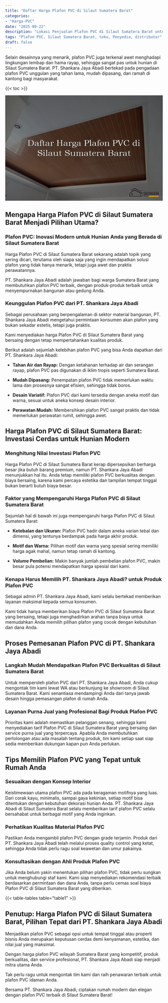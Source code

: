 ```yaml
---
title: "Daftar Harga Plafon PVC di Silaut Sumatera Barat"
categories: 
- "Harga-PVC"
date: "2025-09-22"
description: "Lokasi Penjualan Plafon PVC di Silaut Sumatera Barat untuk rumah, office, dan gerai. Panel unggulan, beragam motif, variasi warna elegan, beserta jasa instalasi dikerjakan oleh teknisi ahli serta jaminan resmi!|Layanan penjualan Plafon PVC di Silaut Sumatera Barat bagi keperluan rumah, office, maupun ritel, beserta material terbaik dan instalasi oleh teknisi profesional dan kepastian resmi.|Alternatif Plafon PVC di Silaut Sumatera Barat yang terbukti untuk tempat tinggal, office, dan toko, dengan produk berkualitas dan instalasi dikerjakan oleh tim profesional dan garansi resmi.|Penjualan Plafon PVC di Silaut Sumatera Barat untuk rumah, office, serta gerai, dengan panel berkualitas dan instalasi dikerjakan oleh teknisi berpengalaman, dilengkapi beserta garansi resmi.}"
tags: "Plafon PVC, Silaut Sumatera Barat, toko, Penyedia, distributor"
draft: false
---
```


Selain desainnya yang menarik, plafon PVC juga terkenal awet menghadapi lingkungan lembap dan hama rayap, sehingga sangat pas untuk hunian di Silaut Sumatera Barat. PT. Shankara Jaya Abadi bertekad pada pengadaan plafon PVC unggulan yang tahan lama, mudah dipasang, dan ramah di kantong bagi masyarakat.

{{< toc >}}

![Daftar Harga Plafon PVC di Silaut Sumatera Barat](/images/Harga-PVC/Daftar-Harga-Plafon-PVC-di-Silaut-Sumatera-Barat.png)


## Mengapa Harga Plafon PVC di Silaut Sumatera Barat Menjadi Pilihan Utama?

### Plafon PVC: Inovasi Modern untuk Hunian Anda yang Berada di Silaut Sumatera Barat

Harga Plafon PVC di Silaut Sumatera Barat sekarang adalah topik yang sering dicari, terutama oleh siapa saja yang ingin mendapatkan solusi plafon yang tidak hanya menarik, tetapi juga awet dan praktis perawatannya.

PT. Shankara Jaya Abadi adalah jawaban bagi warga Sumatera Barat yang membutuhkan plafon PVC terbaik, dengan produk-produk terbaik untuk menyempurnakan bangunan atau gedung Anda.

### Keunggulan Plafon PVC dari PT. Shankara Jaya Abadi

Sebagai perusahaan yang berpengalaman di sektor material bangunan, PT. Shankara Jaya Abadi mengetahui permintaan konsumen akan plafon yang bukan sekadar estetis, tetapi juga praktis.

Kami menyediakan harga Plafon PVC di Silaut Sumatera Barat yang bersaing dengan tetap mempertahankan kualitas produk.

Berikut adalah sejumlah kelebihan plafon PVC yang bisa Anda dapatkan dari PT. Shankara Jaya Abadi:

- **Tahan Air dan Rayap:** Dengan ketahanan terhadap air dan serangan rayap, plafon PVC pas digunakan di iklim tropis seperti Sumatera Barat.

- **Mudah Dipasang:** Penempatan plafon PVC tidak memerlukan waktu lama dan prosesnya sangat efisien, sehingga tidak boros.

- **Desain Variatif:** Plafon PVC dari kami tersedia dengan aneka motif dan warna, sesuai untuk aneka konsep desain interior.

- **Perawatan Mudah:** Membersihkan plafon PVC sangat praktis dan tidak memerlukan perawatan rumit, sehingga awet.

## Harga Plafon PVC di Silaut Sumatera Barat: Investasi Cerdas untuk Hunian Modern

### Menghitung Nilai Investasi Plafon PVC

Harga Plafon PVC di Silaut Sumatera Barat kerap dipersepsikan berharga besar jika butuh barang premium, namun PT. Shankara Jaya Abadi menunjukkan hal itu. Anda tetap memiliki plafon PVC berkualitas dengan biaya bersaing, karena kami percaya estetika dan tampilan tempat tinggal bukan berarti butuh biaya besar.

### Faktor yang Mempengaruhi Harga Plafon PVC di Silaut Sumatera Barat

Sejumlah hal di bawah ini juga mempengaruhi harga Plafon PVC di Silaut Sumatera Barat:

- **Ketebalan dan Ukuran:** Plafon PVC hadir dalam aneka varian tebal dan dimensi, yang tentunya berdampak pada harga akhir produk.

- **Motif dan Warna:** Pilihan motif dan warna yang spesial sering memiliki harga agak mahal, namun tetap ramah di kantong.

- **Volume Pembelian:** Makin banyak jumlah pembelian plafon PVC, makin besar pula potensi mendapatkan harga spesial dari kami.

### Kenapa Harus Memilih PT. Shankara Jaya Abadi? untuk Produk Plafon PVC

Sebagai admin PT. Shankara Jaya Abadi, kami selalu bertekad memberikan layanan maksimal kepada semua konsumen.

Kami tidak hanya memberikan biaya Plafon PVC di Silaut Sumatera Barat yang bersaing, tetapi juga menghadirkan arahan tanpa biaya untuk memudahkan Anda memilih pilihan plafon yang cocok dengan kebutuhan dan dana Anda.

## Proses Pemesanan Plafon PVC di PT. Shankara Jaya Abadi

### Langkah Mudah Mendapatkan Plafon PVC Berkualitas di Silaut Sumatera Barat

Untuk memperoleh plafon PVC dari PT. Shankara Jaya Abadi, Anda cukup mengontak tim kami lewat WA atau berkunjung ke showroom di Silaut Sumatera Barat. Kami senantiasa mendampingi Anda dari tanya jawab desain hingga pemasangan plafon di rumah Anda.

### Layanan Purna Jual yang Profesional Bagi Produk Plafon PVC

Prioritas kami adalah memastikan pelanggan senang, sehingga kami menyediakan tarif Plafon PVC di Silaut Sumatera Barat yang bersaing dan service purna jual yang terpercaya. Apabila Anda membutuhkan pertolongan atau ada masalah tentang produk, tim kami setiap saat siap sedia memberikan dukungan kapan pun Anda perlukan.

## Tips Memilih Plafon PVC yang Tepat untuk Rumah Anda

### Sesuaikan dengan Konsep Interior

Keistimewaan utama plafon PVC ada pada keragaman motifnya yang luas. Dari corak kayu, minimalis, sampai gaya kekinian, setiap motif bisa ditentukan dengan kebutuhan dekorasi hunian Anda. PT. Shankara Jaya Abadi di Silaut Sumatera Barat selalu memberikan tarif plafon PVC selalu bersahabat untuk berbagai motif yang Anda inginkan.

### Perhatikan Kualitas Material Plafon PVC

Pastikan Anda mengambil plafon PVC dengan grade terjamin. Produk dari PT. Shankara Jaya Abadi telah melalui proses quality control yang ketat, sehingga Anda tidak perlu ragu soal keawetan dan umur pakainya.

### Konsultasikan dengan Ahli Produk Plafon PVC

Jika Anda belum yakin menentukan pilihan plafon PVC, tidak perlu sungkan untuk menghubungi staf kami. Kami siap menyediakan rekomendasi terbaik berdasarkan permintaan dan dana Anda, tanpa perlu cemas soal biaya Plafon PVC di Silaut Sumatera Barat yang diberikan.

{{< table-tables table="table1" >}}

## Penutup: Harga Plafon PVC di Silaut Sumatera Barat, Pilihan Tepat dari PT. Shankara Jaya Abadi

Menjadikan plafon PVC sebagai opsi untuk tempat tinggal atau properti bisnis Anda merupakan keputusan cerdas demi kenyamanan, estetika, dan nilai jual yang maksimal.

Dengan harga plafon PVC wilayah Sumatera Barat yang kompetitif, produk berkualitas, dan service profesional, PT. Shankara Jaya Abadi siap menjadi mitra utama Anda.

Tak perlu ragu untuk mengontak tim kami dan raih penawaran terbaik untuk plafon PVC idaman Anda.

Bersama PT. Shankara Jaya Abadi, ciptakan rumah modern dan elegan dengan plafon PVC terbaik di Silaut Sumatera Barat!